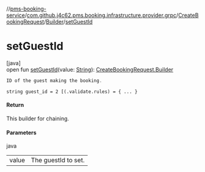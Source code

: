 //[pms-booking-service](../../../../index.md)/[com.github.j4c62.pms.booking.infrastructure.provider.grpc](../../index.md)/[CreateBookingRequest](../index.md)/[Builder](index.md)/[setGuestId](set-guest-id.md)

# setGuestId

[java]\
open fun [setGuestId](set-guest-id.md)(value: [String](https://docs.oracle.com/en/java/javase/23/docs/api/java.base/java/lang/String.html)): [CreateBookingRequest.Builder](index.md)

```kotlin
ID of the guest making the booking.

```
`string guest_id = 2 [(.validate.rules) = { ... }`

#### Return

This builder for chaining.

#### Parameters

java

| | |
|---|---|
| value | The guestId to set. |